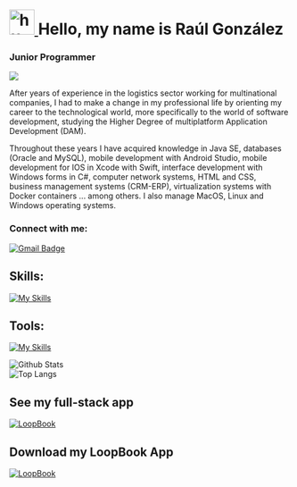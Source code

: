 
<div id="1">
  <h1 dir="auto">
    <a id ="user-photo" class="anchor" aria-hidden="true" href="https://www.raulgarvdev.com" >
    <img src="https://avatars.githubusercontent.com/u/82906346?v=4" alt="https://raulgarvdev.com" style="width: 45px; height:45px;">
    <a/>
    Hello, my name is Raúl González 

  </h1>
</div>
  
<div id="2">
    <h3>Junior Programmer</h3>
    <img src="https://raulgarvdev.com/wp-content/uploads/2022/01/cropped-cropped-cropped-cropped-logo3-e1642667309203.png">
    <p> 
        After years of experience in the logistics sector working for multinational companies, I had to make a change 
       in my professional life by orienting my career to the technological world, more specifically to the world of software development,
      studying the Higher Degree of multiplatform Application Development (DAM).
    </p>
    <p>
      Throughout these years I have acquired knowledge in Java SE, databases (Oracle and MySQL), mobile development with Android Studio,
      mobile development for IOS in Xcode with Swift, interface development with Windows forms in C#, computer network systems, 
      HTML and CSS, business management systems (CRM-ERP), virtualization systems with Docker containers ... among others. I also
      manage MacOS, Linux and Windows operating systems.
    </p>
  

### Connect with me:

[![Gmail Badge](https://img.shields.io/badge/-raulgonzalezdelaaleja@gmail.com-c14438?style=flat-square&logo=Gmail&logoColor=white&link=mailto:raulgonzalezdelaaleja@gmail.com)](mailto:raulgonzalezdelaaleja@gmail.com)
  
</div>
  
<div id="3">
  <h2>Skills:</h2>
  
   [![My Skills](https://skillicons.dev/icons?i=angular,html,css,bootstrap,react,java,spring,swift,androidstudio,cs)](https://skillicons.dev)
  
   <h2>Tools:</h2>
  
   [![My Skills](https://skillicons.dev/icons?i=docker,firebase,git,gradle,maven,idea,linux,wordpress,heroku)](https://skillicons.dev)
   
  ![Github Stats](https://github-readme-stats.vercel.app/api?username=RaulGarvDev&count_private=true&show_icons=true&include_all_commits=true)
  <br>
  ![Top Langs](https://github-readme-stats.vercel.app/api/top-langs/?username=RaulGarvDev&hide=TeX&layout=compact)
  
  
</div>

<div>
   <h2>See my full-stack app </h2>
    <a href="https://the-librarian-front-develop.vercel.app/">
    <img src="https://play-lh.googleusercontent.com/YtU_BHLx-2dqq9as_0AnJa1271zHy37srGNEkh9EE7YAqhfmv70cJC-7kS4RVamXhpw=s180" alt="LoopBook" style="max-width: "100%;">
    </a>
 </div>
   
 <div>
   <h2>Download my LoopBook App </h2>
    <a href="https://play.google.com/store/apps/details?id=com.loopbook.loopbook&hl=es&gl=US">
    <img src="https://the-librarian-front-develop.vercel.app/assets/logo.svg=s180" alt="LoopBook" style="max-width: "100%;">
    </a>
 </div>

